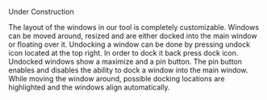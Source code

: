 Under Construction

The layout of the windows in our tool is completely customizable. Windows can be moved around, resized and are either docked into the main window or floating over it. Undocking a window can be done by pressing undock icon located at the top right. In order to dock it back press dock icon. Undocked windows show a maximize and a pin button. The pin button enables and disables the ability to dock a window into the main window. While moving the window around, possible docking locations are highlighted and the windows align automatically.